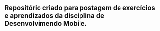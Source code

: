 ## Repositório criado para postagem de exercícios e aprendizados da disciplina de Desenvolvimendo Mobile.
